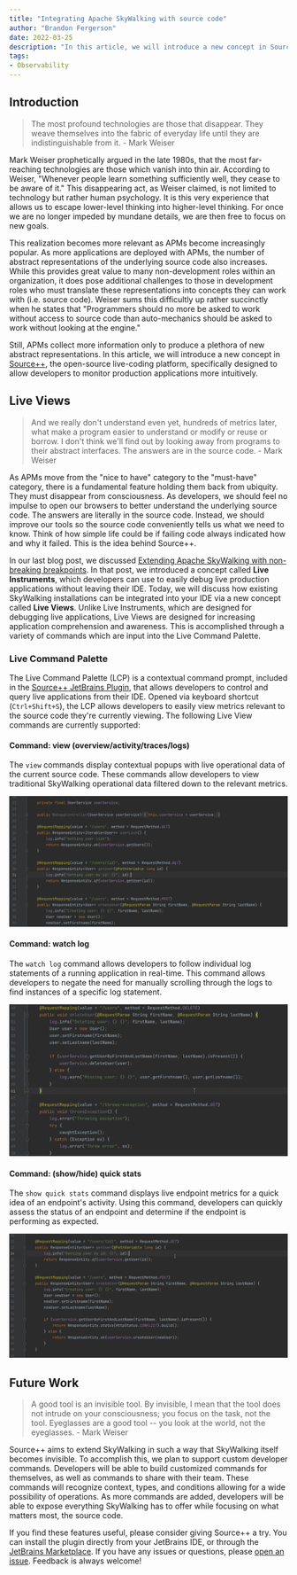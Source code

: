 ```yaml
---
title: "Integrating Apache SkyWalking with source code"
author: "Brandon Fergerson"
date: 2022-03-25
description: "In this article, we will introduce a new concept in Source++, the open-source live-coding platform, specifically designed to allow developers to monitor production applications more intuitively."
tags:
- Observability
---
```


## Introduction

> The most profound technologies are those that disappear. They weave themselves into the fabric of everyday life until they are indistinguishable from it. - Mark Weiser

Mark Weiser prophetically argued in the late 1980s, that the most far-reaching technologies are those which vanish into thin air. According to Weiser, "Whenever people learn something sufficiently well, they cease to be aware of it." This disappearing act, as Weiser claimed, is not limited to technology but rather human psychology. It is this very experience that allows us to escape lower-level thinking into higher-level thinking. For once we are no longer impeded by mundane details, we are then free to focus on new goals.

This realization becomes more relevant as APMs become increasingly popular. As more applications are deployed with APMs, the number of abstract representations of the underlying source code also increases. While this provides great value to many non-development roles within an organization, it does pose additional challenges to those in development roles who must translate these representations into concepts they can work with (i.e. source code). Weiser sums this difficultly up rather succinctly when he states that "Programmers should no more be asked to work without access to source code than auto-mechanics should be asked to work without looking at the engine."

Still, APMs collect more information only to produce a plethora of new abstract representations. In this article, we will introduce a new concept in [Source++](https://github.com/sourceplusplus/live-platform), the open-source live-coding platform, specifically designed to allow developers to monitor production applications more intuitively.

## Live Views

> And we really don't understand even yet, hundreds of metrics later, what make a program easier to understand or modify or reuse or borrow. I don't think we'll find out by looking away from programs to their abstract interfaces. The answers are in the source code. - Mark Weiser

As APMs move from the "nice to have" category to the "must-have" category, there is a fundamental feature holding them back from ubiquity. They must disappear from consciousness. As developers, we should feel no impulse to open our browsers to better understand the underlying source code. The answers are literally in the source code. Instead, we should improve our tools so the source code conveniently tells us what we need to know. Think of how simple life could be if failing code always indicated how and why it failed. This is the idea behind Source++.

In our last blog post, we discussed [Extending Apache SkyWalking with non-breaking breakpoints](https://skywalking.apache.org/blog/2021-12-06-extend-skywalking-with-nbb/). In that post, we introduced a concept called **Live Instruments**, which developers can use to easily debug live production applications without leaving their IDE. Today, we will discuss how existing SkyWalking installations can be integrated into your IDE via a new concept called **Live Views**. Unlike Live Instruments, which are designed for debugging live applications, Live Views are designed for increasing application comprehension and awareness. This is accomplished through a variety of commands which are input into the Live Command Palette.

### Live Command Palette

The Live Command Palette (LCP) is a contextual command prompt, included in the [Source++ JetBrains Plugin](https://github.com/sourceplusplus/interface-jetbrains), that allows developers to control and query live applications from their IDE. Opened via keyboard shortcut (`Ctrl+Shift+S`), the LCP allows developers to easily view metrics relevant to the source code they're currently viewing. The following Live View commands are currently supported:

#### Command: view (overview/activity/traces/logs)

The `view` commands display contextual popups with live operational data of the current source code. These commands allow developers to view traditional SkyWalking operational data filtered down to the relevant metrics.

![](view_command.gif)

#### Command: watch log

The `watch log` command allows developers to follow individual log statements of a running application in real-time. This command allows developers to negate the need for manually scrolling through the logs to find instances of a specific log statement.

![](watch_log_command.gif)

#### Command: (show/hide) quick stats

The `show quick stats` command displays live endpoint metrics for a quick idea of an endpoint's activity. Using this command, developers can quickly assess the status of an endpoint and determine if the endpoint is performing as expected.

![](show_quick_stats_command.gif)

## Future Work

> A good tool is an invisible tool. By invisible, I mean that the tool does not intrude on your consciousness; you focus on the task, not the tool. Eyeglasses are a good tool -- you look at the world, not the eyeglasses. - Mark Weiser

Source++ aims to extend SkyWalking in such a way that SkyWalking itself becomes invisible. To accomplish this, we plan to support custom developer commands. Developers will be able to build customized commands for themselves, as well as commands to share with their team. These commands will recognize context, types, and conditions allowing for a wide possibility of operations. As more commands are added, developers will be able to expose everything SkyWalking has to offer while focusing on what matters most, the source code.

If you find these features useful, please consider giving Source++ a try. You can install the plugin directly from your JetBrains IDE, or through the [JetBrains Marketplace](https://plugins.jetbrains.com/plugin/12033-source-). If you have any issues or questions, please [open an issue](https://github.com/sourceplusplus/interface-jetbrains/issues). Feedback is always welcome!
